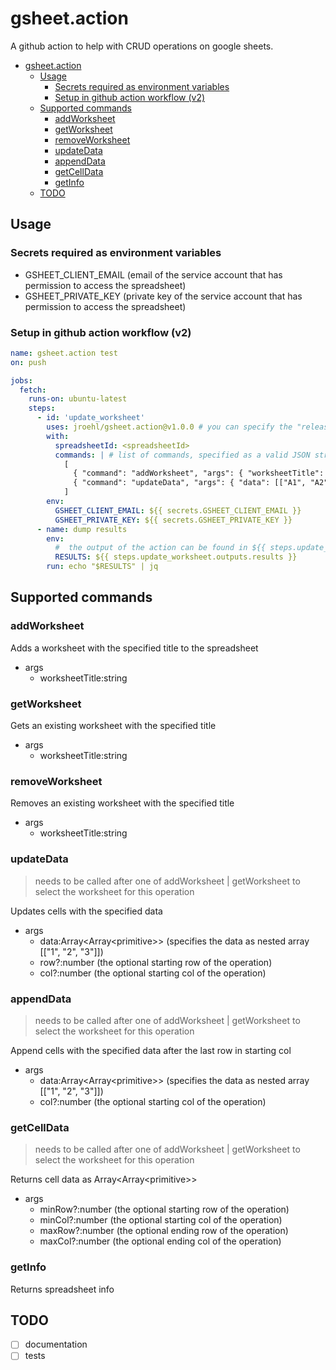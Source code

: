 # gsheet.action

A github action to help with CRUD operations on google sheets.

- [gsheet.action](#gsheetaction)
  - [Usage](#usage)
    - [Secrets required as environment variables](#secrets-required-as-environment-variables)
    - [Setup in github action workflow (v2)](#setup-in-github-action-workflow-v2)
  - [Supported commands](#supported-commands)
    - [addWorksheet](#addworksheet)
    - [getWorksheet](#getworksheet)
    - [removeWorksheet](#removeworksheet)
    - [updateData](#updatedata)
    - [appendData](#appenddata)
    - [getCellData](#getcelldata)
    - [getInfo](#getinfo)
  - [TODO](#todo)

## Usage

### Secrets required as environment variables

- GSHEET_CLIENT_EMAIL (email of the service account that has permission to access the spreadsheet)
- GSHEET_PRIVATE_KEY (private key of the service account that has permission to access the spreadsheet)

### Setup in github action workflow (v2)

```yaml
name: gsheet.action test
on: push

jobs:
  fetch:
    runs-on: ubuntu-latest
    steps:
      - id: 'update_worksheet'
        uses: jroehl/gsheet.action@v1.0.0 # you can specify the "release" branch to have always the latest changes (dangerous)
        with:
          spreadsheetId: <spreadsheetId>
          commands: | # list of commands, specified as a valid JSON string
            [
              { "command": "addWorksheet", "args": { "worksheetTitle": "<worksheetTitle>" }},
              { "command": "updateData", "args": { "data": [["A1", "A2", "A3"]] }}
            ]
        env:
          GSHEET_CLIENT_EMAIL: ${{ secrets.GSHEET_CLIENT_EMAIL }}
          GSHEET_PRIVATE_KEY: ${{ secrets.GSHEET_PRIVATE_KEY }}
      - name: dump results
        env:
          #  the output of the action can be found in ${{ steps.update_worksheet.outputs.results }}
          RESULTS: ${{ steps.update_worksheet.outputs.results }}
        run: echo "$RESULTS" | jq
```

## Supported commands

### addWorksheet

Adds a worksheet with the specified title to the spreadsheet

- args
  - worksheetTitle:string

### getWorksheet

Gets an existing worksheet with the specified title

- args
  - worksheetTitle:string

### removeWorksheet

Removes an existing worksheet with the specified title

- args
  - worksheetTitle:string

### updateData

> needs to be called after one of addWorksheet | getWorksheet to select the worksheet for this operation

Updates cells with the specified data

- args
  - data:Array<Array\<primitive>> (specifies the data as nested array [["1", "2", "3"]])
  - row?:number (the optional starting row of the operation)
  - col?:number (the optional starting col of the operation)

### appendData

> needs to be called after one of addWorksheet | getWorksheet to select the worksheet for this operation

Append cells with the specified data after the last row in starting col

- args
  - data:Array<Array\<primitive>> (specifies the data as nested array [["1", "2", "3"]])
  - col?:number (the optional starting col of the operation)

### getCellData

> needs to be called after one of addWorksheet | getWorksheet to select the worksheet for this operation

Returns cell data as Array<Array\<primitive>>

- args
  - minRow?:number (the optional starting row of the operation)
  - minCol?:number (the optional starting col of the operation)
  - maxRow?:number (the optional ending row of the operation)
  - maxCol?:number (the optional ending col of the operation)

### getInfo

Returns spreadsheet info

## TODO

- [ ] documentation
- [ ] tests